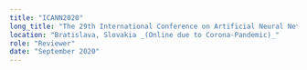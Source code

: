 ```yaml
---
title: "ICANN2020"
long_title: "The 29th International Conference on Artificial Neural Networks." 
location: "Bratislava, Slovakia _(Online due to Corona-Pandemic)_"
role: "Reviewer"
date: "September 2020"
---
```

